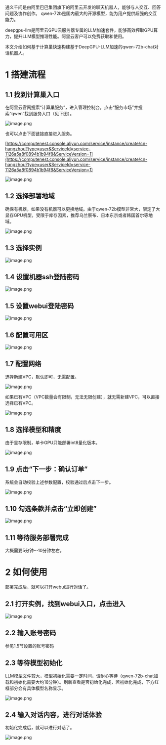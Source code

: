 通义千问是由阿里巴巴集团旗下的阿里云开发的聊天机器人，能够与人交互、回答问题及协作创作。 qwen-72b是国内最大的开源模型，能为用户提供超强的交互能力。

deepgpu-llm是阿里云GPU云服务器专属的LLM加速套件，能够高效榨取GPU算力，提升LLM模型推理性能。阿里云客户可以免费获取和使用。

本文介绍如何基于计算巢快速构建基于DeepGPU-LLM加速的qwen-72b-chat对话机器人。

# 1 搭建流程
## 1.1 找到计算巢入口

在阿里云官网搜索“计算巢服务”，进入管理控制台，点击“服务市场”并搜索“qwen”找到服务入口（见下图）。

![image.png](1.png)

也可以点击下面链接直接进入服务。

[https://computenest.console.aliyun.com/service/instance/create/cn-hangzhou?type=user&ServiceId=service-1126a5a8f0894b1b94f8&ServiceVersion=1](https://computenest.console.aliyun.com/service/instance/create/cn-hangzhou?type=user&ServiceId=service-1126a5a8f0894b1b94f8&ServiceVersion=1)

![image.png](2.png)

## 1.2 选择部署地域

确保有机器，如果没有机器可以更换地域。由于qwen-72b模型非常大，限定了大显存GPU机型，受限于库存因素，推荐乌兰察布、日本东京或者韩国首尔等地域。

![image.png](3.png)

## 1.3 选择实例

![image.png](4.png)

## 1.4 设置机器ssh登陆密码

![image.png](5.png)

## 1.5 设置webui登陆密码

![image.png](6.png)

## 1.6 配置可用区

![image.png](7.png)

## 1.7 配置网络

选择新建VPC，默认即可，无需配置。

![image.png](8.png)

如果已有VPC（VPC数量会有限制，无法无限创建），就无需新建VPC，可以直接选择已有VPC。

![image.png](9.png)

## 1.8 选择模型和精度

由于显存限制，单卡GPU只能部署int8量化版本。

![image.png](10.png)

## 1.9 点击“下一步：确认订单”

系统会自动校验上述参数配置，校验通过后点击下一步。

![image.png](11.png)

## 1.10 勾选条款并点击“立即创建”

![image.png](12.png)

## 1.11 等待服务部署完成

大概需要5分钟～10分钟左右。

# 2 如何使用

部署完成后，就可以打开webui进行对话了。

## 2.1 打开实例，找到webui入口，点击进入

![image.png](13.png)

## 2.2 输入账号密码

参见1.5节设置的账号密码

## 2.3 等待模型初始化

LLM模型文件较大，模型初始化需要一定时间，请耐心等待（qwen-72b-chat加载和初始化需要大约18分钟）。刷新查看是否初始化完成，若初始化完成，下方红框部分会有具体模型名称显示。

![image.png](14.png)

## 2.4 输入对话内容，进行对话体验

初始化完成后，就可以进行对话了。

![image.png](15.png)





